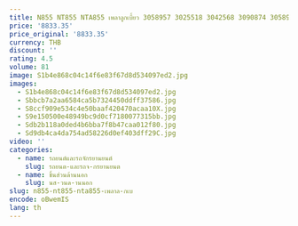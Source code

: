 ```yaml
---
title: N855 NT855 NTA855 เพลาลูกเบี้ยว 3058957 3025518 3042568 3090874 3058957   สําหรับเครื่องจักรก่อสร้างคัมมินส์
price: '8833.35'
price_original: '8833.35'
currency: THB
discount: ''
rating: 4.5
volume: 81
image: S1b4e868c04c14f6e83f67d8d534097ed2.jpg
images:
  - S1b4e868c04c14f6e83f67d8d534097ed2.jpg
  - Sbbcb7a2aa6584ca5b7324450ddff37586.jpg
  - S8ccf909e534c4e50baaf420470acaa10X.jpg
  - S9e150500e48949bc9d0cf7180077315bb.jpg
  - Sdb2b118a0ded4b6bba7f8b47caa012f80.jpg
  - Sd9db4ca4da754ad58226d0ef403dff29C.jpg
video: ''
categories:
  - name: รถยนต์และรถจักรยานยนต์
    slug: รถยนต-และรถจ-กรยานยนต
  - name: ชิ้นส่วนด้านนอก
    slug: นส-วนด-านนอก
slug: n855-nt855-nta855-เพลาล-กเบ
encode: oBwemIS
lang: th
---
```

  